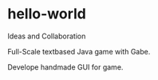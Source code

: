 # hello-world
Ideas and Collaboration

Full-Scale textbased Java game with Gabe.

Develope handmade GUI for game.

